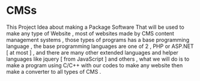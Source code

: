# CMSs
This Project Idea about making a Package Software That will be used to make any type of Website , most of websites made by CMS content management systems , those types of programs has a base programming language , the base programming languages are one of 2 , PHP or ASP.NET [ at most ] , and there are many other extended languages and helper languages like jquery [ from JavaScript ] and others , what we will do is to make a program using C/C++ with our codes to make any website then make a converter to all types of CMS .
